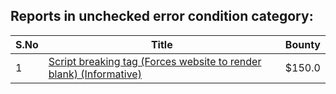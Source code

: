 ## Reports in unchecked error condition category:
| S.No | Title | Bounty |
| ---- | ----- | ------ |
| 1 | [Script breaking tag (Forces website to render blank) (Informative)](https://hackerone.com/reports/1355537) | $150.0 |